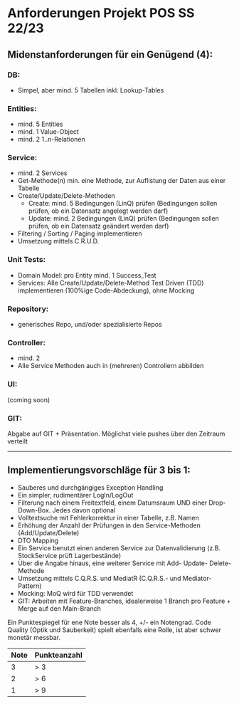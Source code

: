# Anforderungen Projekt POS SS 22/23

## Midenstanforderungen für ein Genügend (4):

### DB:
* Simpel, aber mind. 5 Tabellen inkl. Lookup-Tables

### Entities:
* mind. 5 Entities
* mind. 1 Value-Object
* mind. 2 1..n-Relationen

### Service:
* mind. 2 Services
* Get-Methode(n) min. eine Methode, zur Auflistung der Daten aus einer Tabelle
* Create/Update/Delete-Methoden
  * Create: mind. 5 Bedingungen (LinQ) prüfen (Bedingungen sollen prüfen, ob ein Datensatz angelegt werden darf)
  * Update: mind. 2 Bedingungen (LinQ) prüfen (Bedingungen sollen prüfen, ob ein Datensatz geändert werden darf)
* Filtering / Sorting / Paging implementieren
* Umsetzung mittels C.R.U.D.

### Unit Tests:
* Domain Model: pro Entity mind. 1 Success_Test
* Services: Alle Create/Update/Delete-Method Test Driven (TDD) implementieren (100%ige Code-Abdeckung), ohne Mocking

### Repository:
* generisches Repo, und/oder spezialisierte Repos

### Controller:
* mind. 2
* Alle Service Methoden auch in (mehreren) Controllern abbilden

### UI:
(coming soon)

### GIT:
Abgabe auf GIT + Präsentation. Möglichst viele pushes über den Zeitraum verteilt

---

## Implementierungsvorschläge für 3 bis 1:

* Sauberes und durchgängiges Exception Handling
* Ein simpler, rudimentärer LogIn/LogOut
* Filterung nach einem Freitextfeld, einem Datumsraum UND einer Drop-Down-Box. Jedes davon optional
* Volltextsuche mit Fehlerkorrektur in einer Tabelle, z.B. Namen
* Erhöhung der Anzahl der Prüfungen in den Service-Methoden (Add/Update/Delete)
* DTO Mapping
* Ein Service benutzt einen anderen Service zur Datenvalidierung (z.B. StockService prüft Lagerbestände)
* Über die Angabe hinaus, eine weiterer Service mit Add- Update- Delete-Methode
* Umsetzung mittels C.Q.R.S. und MediatR (C.Q.R.S.- und Mediator-Pattern)
* Mocking: MoQ wird für TDD verwendet
* GIT: Arbeiten mit Feature-Branches, idealerweise 1 Branch pro Feature + Merge auf den Main-Branch

Ein Punktespiegel für ene Note besser als 4, +/- ein Notengrad. Code Quality (Optik und Sauberkeit) spielt ebenfalls eine Rolle, ist aber schwer monetär messbar.

| Note | Punkteanzahl |
|---|---|
| 3 | > 3 |
| 2 | > 6 |
| 1 | > 9 |